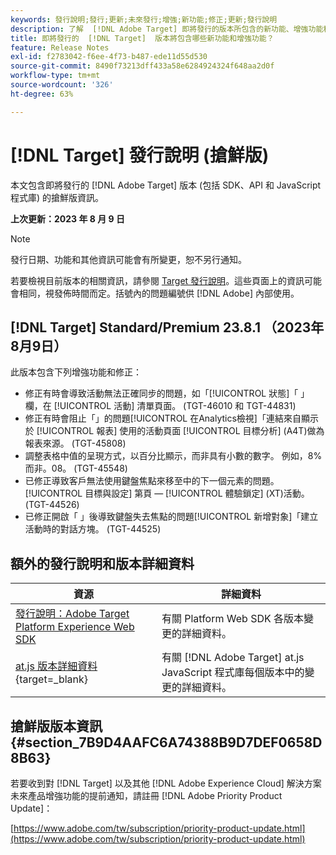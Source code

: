 ```yaml
---
keywords: 發行說明;發行;更新;未來發行;增強;新功能;修正;更新;發行說明
description: 了解  [!DNL Adobe Target] 即將發行的版本所包含的新功能、增強功能和修正，其中包括 SDK、API 和 JavaScript 程式庫。
title: 即將發行的  [!DNL Target]  版本將包含哪些新功能和增強功能？
feature: Release Notes
exl-id: f2783042-f6ee-4f73-b487-ede11d55d530
source-git-commit: 8490f73213dff433a58e6284924324f648aa2d0f
workflow-type: tm+mt
source-wordcount: '326'
ht-degree: 63%

---
```


# [!DNL Target] 發行說明 (搶鮮版)

本文包含即將發行的 [!DNL Adobe Target] 版本 (包括 SDK、API 和 JavaScript 程式庫) 的搶鮮版資訊。

**上次更新：2023 年 8 月 9 日**

>[!NOTE]
>
>發行日期、功能和其他資訊可能會有所變更，恕不另行通知。
>
>若要檢視目前版本的相關資訊，請參閱 [Target 發行說明](release-notes.md)。這些頁面上的資訊可能會相同，視發佈時間而定。括號內的問題編號供 [!DNL Adobe] 內部使用。

## [!DNL Target] Standard/Premium 23.8.1 （2023年8月9日）

此版本包含下列增強功能和修正：

* 修正有時會導致活動無法正確同步的問題，如「[!UICONTROL 狀態]「 」欄，在 [!UICONTROL 活動] 清單頁面。 (TGT-46010 和 TGT-44831)
* 修正有時會阻止「」的問題[!UICONTROL 在Analytics檢視]「連結來自顯示於 [!UICONTROL 報表] 使用的活動頁面 [!UICONTROL 目標分析] (A4T)做為報表來源。 (TGT-45808)
* 調整表格中值的呈現方式，以百分比顯示，而非具有小數的數字。 例如，8%而非。08。 (TGT-45548)
* 已修正導致客戶無法使用鍵盤焦點來移至中的下一個元素的問題。 [!UICONTROL 目標與設定] 第頁 —  [!UICONTROL 體驗鎖定] (XT)活動。 (TGT-44526)
* 已修正開啟「 」後導致鍵盤失去焦點的問題[!UICONTROL 新增對象]「建立活動時的對話方塊。 (TGT-44525)

## 額外的發行說明和版本詳細資料

| 資源 | 詳細資料 |
|--- |--- |
| [發行說明：Adobe Target Platform Experience Web SDK](https://experienceleague.adobe.com/docs/experience-platform/edge/release-notes.html?lang=zh-Hant) | 有關 Platform Web SDK 各版本變更的詳細資料。 |
| [at.js 版本詳細資料](https://experienceleague.corp.adobe.com/docs/target-dev/developer/client-side/at-js-implementation/target-atjs-versions.html){target=_blank} | 有關 [!DNL Adobe Target] at.js JavaScript 程式庫每個版本中的變更的詳細資料。 |

## 搶鮮版版本資訊 {#section_7B9D4AAFC6A74388B9D7DEF0658D8B63}

若要收到對 [!DNL Target] 以及其他 [!DNL Adobe Experience Cloud] 解決方案未來產品增強功能的提前通知，請註冊 [!DNL Adobe Priority Product Update]：

[https://www.adobe.com/tw/subscription/priority-product-update.html](https://www.adobe.com/tw/subscription/priority-product-update.html)
